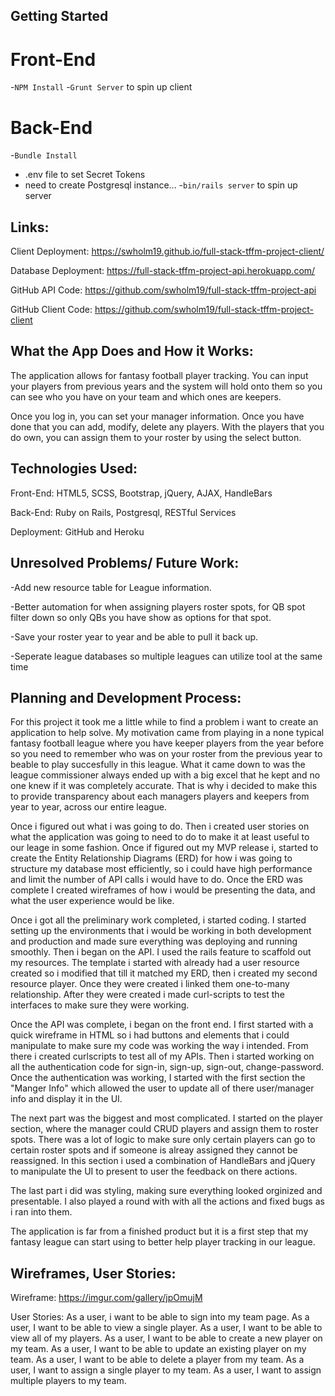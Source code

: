 ## Getting Started

# Front-End
-`NPM Install`
-`Grunt Server` to spin up client

# Back-End
-`Bundle Install`
- .env file to set Secret Tokens
- need to create Postgresql instance...
-`bin/rails server` to spin up server


## Links:
Client Deployment: https://swholm19.github.io/full-stack-tffm-project-client/

Database Deployment: https://full-stack-tffm-project-api.herokuapp.com/

GitHub API Code: https://github.com/swholm19/full-stack-tffm-project-api

GitHub Client Code: https://github.com/swholm19/full-stack-tffm-project-client

## What the App Does and How it Works:
The application allows for fantasy football player tracking. You can input your
players from previous years and the system will hold onto them so you can
see who you have on your team and which ones are keepers.

Once you log in, you can set your manager information. Once you have done that
you can add, modify, delete any players. With the players that you do own, you
can assign them to your roster by using the select button.

## Technologies Used:
Front-End: HTML5, SCSS, Bootstrap, jQuery, AJAX, HandleBars

Back-End: Ruby on Rails, Postgresql, RESTful Services

Deployment: GitHub and Heroku

## Unresolved Problems/ Future Work:
-Add new resource table for League information.

-Better automation for when assigning players roster spots, for QB spot filter
down so only QBs you have show as options for that spot.

-Save your roster year to year and be able to pull it back up.

-Seperate league databases so multiple leagues can utilize tool at the same time

## Planning and Development Process:
For this project it took me a little while to find a problem i want to create
an application to help solve. My motivation came from playing in a none
typical fantasy football league where you have keeper players from the year
before so you need to remember who was on your roster from the previous year
to beable to play succesfully in this league. What it came down to was the
league commissioner always ended up with a big excel that he kept and
no one knew if it was completely accurate. That is why i decided to make this
to provide transparency about each managers players and keepers from year
to year, across our entire league.

Once i figured out what i was going to do. Then i created user stories on
what the application was going to need to do to make it at least
useful to our leage in some fashion. Once if figured out my MVP release i,
started to create the Entity Relationship Diagrams (ERD) for how i was going to
structure my database most efficiently, so i could have high performance and
limit the number of API calls i would have to do. Once the ERD was complete
I created wireframes of how i would be presenting the data, and what the user
experience would be like.

Once i got all the preliminary work completed, i started coding. I started
setting up the environments that i would be working in both development and
production and made sure everything was deploying and running smoothly. Then i
began on the API. I used the rails feature to scaffold out my resources.
The template i started with already had a user resource created so i
modified that till it matched my ERD, then i created my second resource
player. Once they were created i linked them one-to-many relationship. After
they were created i made curl-scripts to test the interfaces to make sure they
were working.

Once the API was complete, i began on the front end. I first started with a
quick wireframe in HTML so i had buttons and elements that i could manipulate
to make sure my code was working the way i intended. From there i created
curlscripts to test all of my APIs. Then i started working on all the
authentication code for sign-in, sign-up, sign-out, change-password. Once the
authentication was working, I started with the first section the "Manger Info"
which allowed the user to update all of there user/manager info and display
it in the UI.

The next part was the biggest and most complicated. I started on the player
section, where the manager could CRUD players and assign them to roster spots.
There was a lot of logic to make sure only certain players can go to certain
roster spots and if someone is alreay assigned they cannot be reassigned. In
this section i used a combination of HandleBars and jQuery to manipulate the
UI to present to user the feedback on there actions.

The last part i did was styling, making sure everything looked orginized and
presentable. I also played a round with with all the actions and fixed bugs as
i ran into them.

The application is far from a finished product but it is a first step that
my fantasy league can start using to better help player tracking in our league.

## Wireframes, User Stories:
Wireframe: https://imgur.com/gallery/jpOmujM

User Stories:
As a user, i want to be able to sign into my team page.
As a user, I want to be able to view a single player.
As a user, I want to be able to view all of my players.
As a user, I want to be able to create a new player on my team.
As a user, I want to be able to update an existing player on my team.
As a user, I want to be able to delete a player from my team.
As a user, I want to assign a single player to my team.
As a user, I want to assign multiple players to my team.
